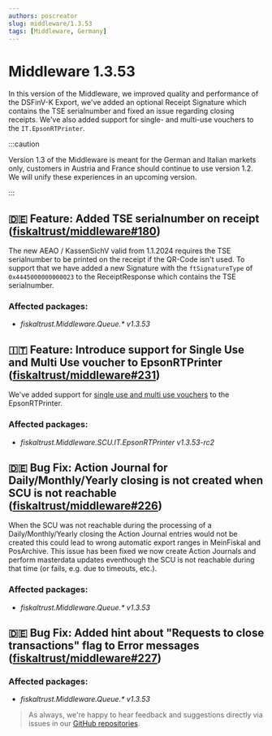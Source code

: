 ```yaml
---
authors: poscreator
slug: middleware/1.3.53
tags: [Middleware, Germany]
---
```


# Middleware 1.3.53

In this version of the Middleware, we improved quality and performance of the DSFinV-K Export, we've added an optional Receipt Signature which contains the TSE serialnumber and fixed an issue regarding closing receipts. We've also added support for single- and multi-use vouchers to the `IT.EpsonRTPrinter`.

<!--truncate-->

:::caution

Version 1.3 of the Middleware is meant for the German and Italian markets only, customers in Austria and France should continue to use version 1.2. We will unify these experiences in an upcoming version.

:::
## 🇩🇪 Feature: Added TSE serialnumber on receipt ([fiskaltrust/middleware#180](https://github.com/fiskaltrust/middleware/issues/180))

The new AEAO / KassenSichV valid from 1.1.2024 requires the TSE serialnumber to be printed on the receipt if the QR-Code isn't used.
To support that we have added a new Signature with the `ftSignatureType` of `0x4445000000000023` to the ReceiptResponse which contains the TSE serialnumber.

### Affected packages:
- _fiskaltrust.Middleware.Queue.*  v1.3.53_

## 🇮🇹 Feature: Introduce support for Single Use and Multi Use voucher to EpsonRTPrinter ([fiskaltrust/middleware#231](https://github.com/fiskaltrust/middleware/pull/231/files))

We've added support for [single use and multi use vouchers](https://docs.fiskaltrust.cloud/docs/poscreators/middleware-doc/italy/reference-tables/ftchargeitemcase#s---type-of-service) to the EpsonRTPrinter. 

### Affected packages:
- _fiskaltrust.Middleware.SCU.IT.EpsonRTPrinter v1.3.53-rc2_

## 🇩🇪 Bug Fix: Action Journal for Daily/Monthly/Yearly closing is not created when SCU is not reachable ([fiskaltrust/middleware#226](https://github.com/fiskaltrust/middleware/issues/226))
When the SCU was not reachable during the processing of a Daily/Monthly/Yearly closing the Action Journal entries would not be created this could lead to wrong automatic export ranges in MeinFiskal and PosArchive.
This issue has been fixed we now create Action Journals and perform masterdata updates eventhough the SCU is not reachable during that time (or fails, e.g. due to timeouts, etc.).

### Affected packages:
- _fiskaltrust.Middleware.Queue.*  v1.3.53_

## 🇩🇪 Bug Fix: Added hint about "Requests to close transactions" flag to Error messages ([fiskaltrust/middleware#227](https://github.com/fiskaltrust/middleware/pull/227))

### Affected packages:
- _fiskaltrust.Middleware.Queue.*  v1.3.53_

> As always, we're happy to hear feedback and suggestions directly via issues in our [GitHub repositories](https://github.com/fiskaltrust).
